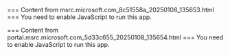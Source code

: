=== Content from msrc.microsoft.com_8c51558a_20250108_135653.html ===
You need to enable JavaScript to run this app.

=== Content from portal.msrc.microsoft.com_5d33c655_20250108_135654.html ===
You need to enable JavaScript to run this app.

